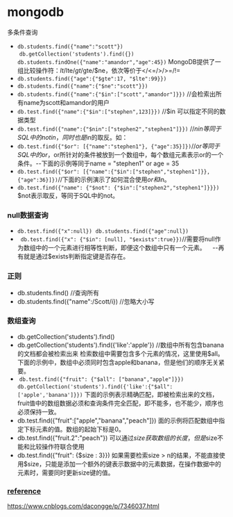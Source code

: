 # mongodb
多条件查询
- `db.students.find({"name":"scott"})`  `db.getCollection('students').find({})`
 `db.students.findOne({"name":"amandor","age":45})`
MongoDB提供了一组比较操作符：$lt/$lte/$gt/$gte/$ne，依次等价于</<=/>/>=/!=
- `db.students.find({"age":{"$gte":17, "$lte":99}})`
- `db.students.find({"name":{"$ne":"scott"}})`
- `db.students.find({"name":{"$in":["scott","amandor"]}})` //会检索出所有name为scott和amandor的用户
- `db.test.find({"name":{"$in":["stephen",123]}})` //$in 可以指定不同的数据类型
- `db.test.find({"name":{"$nin":["stephen2","stephen1"]}})` //$nin等同于SQL中的not in，同时也是$in的取反。如：
- `db.test.find({"$or": [{"name":"stephen1"}, {"age":35}]})`//$or等同于SQL中的or，$or所针对的条件被放到一个数组中，每个数组元素表示or的一个条件。--下面的示例等同于name = "stephen1" or age = 35
- `db.test.find({"$or": [{"name":{"$in":["stephen","stephen1"]}}, {"age":36}]})`//下面的示例演示了如何混合使用$or和$in。
- `db.test.find({"name": {"$not": {"$in":["stephen2","stephen1"]}}})` $not表示取反，等同于SQL中的not。

### null数据查询
- `db.test.find({"x":null})`  `db.students.find({"age":null})`
- ` db.test.find({"x": {"$in": [null], "$exists":true}})`//需要将null作为数组中的一个元素进行相等性判断，即便这个数组中只有一个元素。
    --再有就是通过$exists判断指定键是否存在。

### 正则
- db.students.find() //查询所有
- db.students.find({"name":/Scott/i}) //忽略大小写

### 数组查询
-  db.getCollection('students').find() 
-  db.getCollection('students').find({'like':'apple'}) //数组中所有包含banana的文档都会被检索出来
检索数组中需要包含多个元素的情况，这里使用$all。下面的示例中，数组中必须同时包含apple和banana，但是他们的顺序无关紧要。
-  `db.test.find({"fruit": {"$all": ["banana","apple"]}})` `db.getCollection('students').find({'like':{"$all":['apple','banana']}})`
下面的示例表示精确匹配，即被检索出来的文档，fruit值中的数组数据必须和查询条件完全匹配，即不能多，也不能少，顺序也必须保持一致。
- db.test.find({"fruit":["apple","banana","peach"]})
面的示例将匹配数组中指定下标元素的值。数组的起始下标是0。
- db.test.find({"fruit.2":"peach"})
可以通过$size获取数组的长度，但是$size不能和比较操作符联合使用
- db.test.find({"fruit": {$size : 3}})
如果需要检索size > n的结果，不能直接使用$size，只能是添加一个额外的键表示数据中的元素数据，在操作数据中的元素时，需要同时更新size键的值。

### [reference](http://blog.csdn.net/cw2004100021124/article/details/50150425)
https://www.cnblogs.com/dacongge/p/7346037.html
